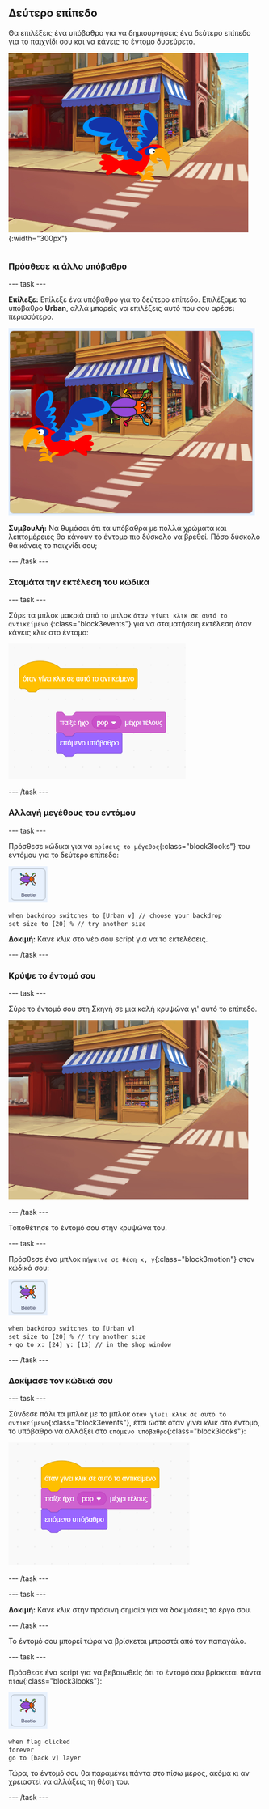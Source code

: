 ## Δεύτερο επίπεδο

<div style="display: flex; flex-wrap: wrap">
<div style="flex-basis: 200px; flex-grow: 1; margin-right: 15px;">
Θα επιλέξεις ένα υπόβαθρο για να δημιουργήσεις ένα δεύτερο επίπεδο για το παιχνίδι σου και να κάνεις το έντομο δυσεύρετο. 
</div>
<div>

![Μια σκηνή δρόμου με ένα κρυμμένο έντομο.](images/second-level.png){:width="300px"}

</div>
</div>

### Πρόσθεσε κι άλλο υπόβαθρο

--- task ---

**Επίλεξε:** Επίλεξε ένα υπόβαθρο για το δεύτερο επίπεδο. Επιλέξαμε το υπόβαθρο **Urban**, αλλά μπορείς να επιλέξεις αυτό που σου αρέσει περισσότερο.

![Το έντομο και ο παπαγάλος στο αστικό υπόβαθρο.](images/insert-urban-backdrop.png)

**Συμβουλή:** Να θυμάσαι ότι τα υπόβαθρα με πολλά χρώματα και λεπτομέρειες θα κάνουν το έντομο πιο δύσκολο να βρεθεί. Πόσο δύσκολο θα κάνεις το παιχνίδι σου;

--- /task ---

### Σταμάτα την εκτέλεση του κώδικα

--- task ---

Σύρε τα μπλοκ μακριά από το μπλοκ `όταν γίνει κλικ σε αυτό το αντικείμενο` {:class="block3events"} για να σταματήσειη εκτέλεση όταν κάνεις κλικ στο έντομο:

![Σπάζοντας το script.](images/breaking-script.png)

--- /task ---

### Αλλαγή μεγέθους του εντόμου

--- task ---

Πρόσθεσε κώδικα για να `ορίσεις το μέγεθος`{:class="block3looks"} του εντόμου για το δεύτερο επίπεδο:

![Το αντικείμενο bug.](images/bug-sprite.png)

```blocks3
when backdrop switches to [Urban v] // choose your backdrop
set size to [20] % // try another size 
```

**Δοκιμή:** Κάνε κλικ στο νέο σου script για να το εκτελέσεις.

--- /task ---

### Κρύψε το έντομό σου

--- task ---

Σύρε το έντομό σου στη Σκηνή σε μια καλή κρυψώνα γι' αυτό το επίπεδο.

![Το έντομο κρυμμένο στη βιτρίνα του μαγαζιού στη μέση του υπόβαθρου.](images/hidden-urban-backdrop.png)

--- /task ---

Τοποθέτησε το έντομό σου στην κρυψώνα του.

--- task ---

Πρόσθεσε ένα μπλοκ `πήγαινε σε θέση x, y`{:class="block3motion"} στον κώδικά σου:

![Το αντικείμενο bug.](images/bug-sprite.png)

```blocks3
when backdrop switches to [Urban v]
set size to [20] % // try another size 
+ go to x: [24] y: [13] // in the shop window
```

--- /task ---

### Δοκίμασε τον κώδικά σου

--- task ---

Σύνδεσε πάλι τα μπλοκ με το μπλοκ `όταν γίνει κλικ σε αυτό το αντικείμενο`{:class="block3events"}, έτσι ώστε όταν γίνει κλικ στο έντομο, το υπόβαθρο να αλλάξει στο `επόμενο υπόβαθρο`{:class="block3looks"}:

![Τα μπλοκ ενώνονται ξανά μεταξύ τους.](images/fixed-script.png)

--- /task ---

--- task ---

**Δοκιμή:** Κάνε κλικ στην πράσινη σημαία για να δοκιμάσεις το έργο σου.

--- /task ---

Το έντομό σου μπορεί τώρα να βρίσκεται μπροστά από τον παπαγάλο.

--- task ---

Πρόσθεσε ένα script για να βεβαιωθείς ότι το έντομό σου βρίσκεται πάντα `πίσω`{:class="block3looks"}:

![Το αντικείμενο bug.](images/bug-sprite.png)

```blocks3
when flag clicked
forever
go to [back v] layer
```

Τώρα, το έντομό σου θα παραμένει πάντα στο πίσω μέρος, ακόμα κι αν χρειαστεί να αλλάξεις τη θέση του.

--- /task ---
